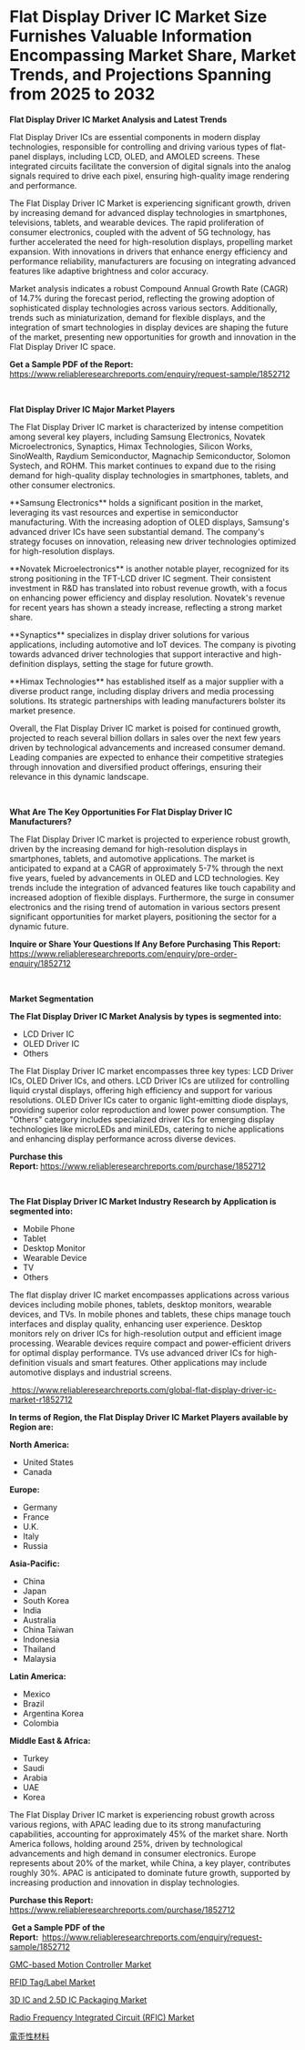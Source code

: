 <p><h1>Flat Display Driver IC Market Size Furnishes Valuable Information Encompassing Market Share, Market Trends, and Projections Spanning from 2025 to 2032</h1></p><p><strong>Flat Display Driver IC Market Analysis and Latest Trends</strong></p>
<p><p>Flat Display Driver ICs are essential components in modern display technologies, responsible for controlling and driving various types of flat-panel displays, including LCD, OLED, and AMOLED screens. These integrated circuits facilitate the conversion of digital signals into the analog signals required to drive each pixel, ensuring high-quality image rendering and performance.</p><p>The Flat Display Driver IC Market is experiencing significant growth, driven by increasing demand for advanced display technologies in smartphones, televisions, tablets, and wearable devices. The rapid proliferation of consumer electronics, coupled with the advent of 5G technology, has further accelerated the need for high-resolution displays, propelling market expansion. With innovations in drivers that enhance energy efficiency and performance reliability, manufacturers are focusing on integrating advanced features like adaptive brightness and color accuracy.</p><p>Market analysis indicates a robust Compound Annual Growth Rate (CAGR) of 14.7% during the forecast period, reflecting the growing adoption of sophisticated display technologies across various sectors. Additionally, trends such as miniaturization, demand for flexible displays, and the integration of smart technologies in display devices are shaping the future of the market, presenting new opportunities for growth and innovation in the Flat Display Driver IC space.</p></p>
<p><strong>Get a Sample PDF of the Report:&nbsp;</strong> <a href="https://www.reliableresearchreports.com/enquiry/request-sample/1852712?utm_campaign=38&utm_medium=2&utm_source=Github&utm_content=ia&utm_term=07042025&utm_id=flat-display-driver-ic">https://www.reliableresearchreports.com/enquiry/request-sample/1852712</a></p>
<p>&nbsp;</p>
<p><strong>Flat Display Driver IC Major Market Players</strong></p>
<p><p>The Flat Display Driver IC market is characterized by intense competition among several key players, including Samsung Electronics, Novatek Microelectronics, Synaptics, Himax Technologies, Silicon Works, SinoWealth, Raydium Semiconductor, Magnachip Semiconductor, Solomon Systech, and ROHM. This market continues to expand due to the rising demand for high-quality display technologies in smartphones, tablets, and other consumer electronics.</p><p>**Samsung Electronics** holds a significant position in the market, leveraging its vast resources and expertise in semiconductor manufacturing. With the increasing adoption of OLED displays, Samsung's advanced driver ICs have seen substantial demand. The company's strategy focuses on innovation, releasing new driver technologies optimized for high-resolution displays.</p><p>**Novatek Microelectronics** is another notable player, recognized for its strong positioning in the TFT-LCD driver IC segment. Their consistent investment in R&D has translated into robust revenue growth, with a focus on enhancing power efficiency and display resolution. Novatek's revenue for recent years has shown a steady increase, reflecting a strong market share.</p><p>**Synaptics** specializes in display driver solutions for various applications, including automotive and IoT devices. The company is pivoting towards advanced driver technologies that support interactive and high-definition displays, setting the stage for future growth.</p><p>**Himax Technologies** has established itself as a major supplier with a diverse product range, including display drivers and media processing solutions. Its strategic partnerships with leading manufacturers bolster its market presence.</p><p>Overall, the Flat Display Driver IC market is poised for continued growth, projected to reach several billion dollars in sales over the next few years driven by technological advancements and increased consumer demand. Leading companies are expected to enhance their competitive strategies through innovation and diversified product offerings, ensuring their relevance in this dynamic landscape.</p></p>
<p>&nbsp;</p>
<p><strong>What Are The Key Opportunities For Flat Display Driver IC Manufacturers?</strong></p>
<p><p>The Flat Display Driver IC market is projected to experience robust growth, driven by the increasing demand for high-resolution displays in smartphones, tablets, and automotive applications. The market is anticipated to expand at a CAGR of approximately 5-7% through the next five years, fueled by advancements in OLED and LCD technologies. Key trends include the integration of advanced features like touch capability and increased adoption of flexible displays. Furthermore, the surge in consumer electronics and the rising trend of automation in various sectors present significant opportunities for market players, positioning the sector for a dynamic future.</p></p>
<p><strong>Inquire or Share Your Questions If Any Before Purchasing This Report:</strong> <a href="https://www.reliableresearchreports.com/enquiry/pre-order-enquiry/1852712?utm_campaign=38&utm_medium=2&utm_source=Github&utm_content=ia&utm_term=07042025&utm_id=flat-display-driver-ic">https://www.reliableresearchreports.com/enquiry/pre-order-enquiry/1852712</a></p>
<p>&nbsp;</p>
<p><strong>Market Segmentation</strong></p>
<p><strong>The Flat Display Driver IC Market Analysis by types is segmented into:</strong></p>
<p><ul><li>LCD Driver IC</li><li>OLED Driver IC</li><li>Others</li></ul></p>
<p><p>The Flat Display Driver IC market encompasses three key types: LCD Driver ICs, OLED Driver ICs, and others. LCD Driver ICs are utilized for controlling liquid crystal displays, offering high efficiency and support for various resolutions. OLED Driver ICs cater to organic light-emitting diode displays, providing superior color reproduction and lower power consumption. The "Others" category includes specialized driver ICs for emerging display technologies like microLEDs and miniLEDs, catering to niche applications and enhancing display performance across diverse devices.</p></p>
<p><strong>Purchase this Report:&nbsp;</strong><a href="https://www.reliableresearchreports.com/purchase/1852712?utm_campaign=38&utm_medium=2&utm_source=Github&utm_content=ia&utm_term=07042025&utm_id=flat-display-driver-ic">https://www.reliableresearchreports.com/purchase/1852712</a></p>
<p>&nbsp;</p>
<p><strong>The Flat Display Driver IC Market Industry Research by Application is segmented into:</strong></p>
<p><ul><li>Mobile Phone</li><li>Tablet</li><li>Desktop Monitor</li><li>Wearable Device</li><li>TV</li><li>Others</li></ul></p>
<p><p>The flat display driver IC market encompasses applications across various devices including mobile phones, tablets, desktop monitors, wearable devices, and TVs. In mobile phones and tablets, these chips manage touch interfaces and display quality, enhancing user experience. Desktop monitors rely on driver ICs for high-resolution output and efficient image processing. Wearable devices require compact and power-efficient drivers for optimal display performance. TVs use advanced driver ICs for high-definition visuals and smart features. Other applications may include automotive displays and industrial screens.</p></p>
<p><a href="https://www.reliableresearchreports.com/global-flat-display-driver-ic-market-r1852712?utm_campaign=38&utm_medium=2&utm_source=Github&utm_content=ia&utm_term=07042025&utm_id=flat-display-driver-ic">&nbsp;https://www.reliableresearchreports.com/global-flat-display-driver-ic-market-r1852712</a></p>
<p><strong>In terms of Region, the Flat Display Driver IC Market Players available by Region are:</strong></p>
<p>
    <p> <strong> North America: </strong>
        <ul>
            <li>United States</li>
            <li>Canada</li>
        </ul>
        </p> 
    <p> <strong> Europe: </strong>
        <ul>
            <li>Germany</li>
            <li>France</li>
            <li>U.K.</li>
            <li>Italy</li>
            <li>Russia</li>
        </ul>
        </p> 
    <p> <strong> Asia-Pacific: </strong>
        <ul>
            <li>China</li>
            <li>Japan</li>
            <li>South Korea</li>
            <li>India</li>
            <li>Australia</li>
            <li>China Taiwan</li>
            <li>Indonesia</li>
            <li>Thailand</li>
            <li>Malaysia</li>
        </ul>
        </p> 
    <p> <strong> Latin America: </strong>
        <ul>
            <li>Mexico</li>
            <li>Brazil</li>
            <li>Argentina Korea</li>
            <li>Colombia</li>
        </ul>
        </p> 
    <p> <strong> Middle East & Africa: </strong>
        <ul>
            <li>Turkey</li>
            <li>Saudi</li>
            <li>Arabia</li>
            <li>UAE</li>
            <li>Korea</li>
        </ul>
    </p>
    </p>
<p><p>The Flat Display Driver IC market is experiencing robust growth across various regions, with APAC leading due to its strong manufacturing capabilities, accounting for approximately 45% of the market share. North America follows, holding around 25%, driven by technological advancements and high demand in consumer electronics. Europe represents about 20% of the market, while China, a key player, contributes roughly 30%. APAC is anticipated to dominate future growth, supported by increasing production and innovation in display technologies.</p></p>
<p><strong>Purchase this Report: </strong><a href="https://www.reliableresearchreports.com/purchase/1852712?utm_campaign=38&utm_medium=2&utm_source=Github&utm_content=ia&utm_term=07042025&utm_id=flat-display-driver-ic">https://www.reliableresearchreports.com/purchase/1852712</a></p>
<p>&nbsp;<strong>Get a Sample PDF of the Report:&nbsp;&nbsp;</strong><a href="https://www.reliableresearchreports.com/enquiry/request-sample/1852712?utm_campaign=38&utm_medium=2&utm_source=Github&utm_content=ia&utm_term=07042025&utm_id=flat-display-driver-ic">https://www.reliableresearchreports.com/enquiry/request-sample/1852712</a></p>
<p><strong></strong></p>
<p><p><a href="https://github.com/brabolyrah3h/Market-Research-Report-List-1/blob/main/gmc-based-motion-controller-market.md?utm_campaign=38&utm_medium=2&utm_source=Github&utm_content=ia&utm_term=07042025&utm_id=flat-display-driver-ic">GMC-based Motion Controller Market</a></p><p><a href="https://github.com/avirsuckra/Market-Research-Report-List-1/blob/main/rfid-taglabel-market.md?utm_campaign=38&utm_medium=2&utm_source=Github&utm_content=ia&utm_term=07042025&utm_id=flat-display-driver-ic">RFID Tag/Label Market</a></p><p><a href="https://github.com/timayuethem/Market-Research-Report-List-1/blob/main/3d-ic-and-25d-ic-packaging-market.md?utm_campaign=38&utm_medium=2&utm_source=Github&utm_content=ia&utm_term=07042025&utm_id=flat-display-driver-ic">3D IC and 2.5D IC Packaging Market</a></p><p><a href="https://github.com/sekohlorik/Market-Research-Report-List-1/blob/main/radio-frequency-integrated-circuit-rfic-market.md?utm_campaign=38&utm_medium=2&utm_source=Github&utm_content=ia&utm_term=07042025&utm_id=flat-display-driver-ic">Radio Frequency Integrated Circuit (RFIC) Market</a></p><p><a href="https://github.com/mohamedbakry57/Market-Research-Report-List-7/blob/main/625174052175.md?utm_campaign=38&utm_medium=2&utm_source=Github&utm_content=ia&utm_term=07042025&utm_id=flat-display-driver-ic">電歪性材料</a></p></p>